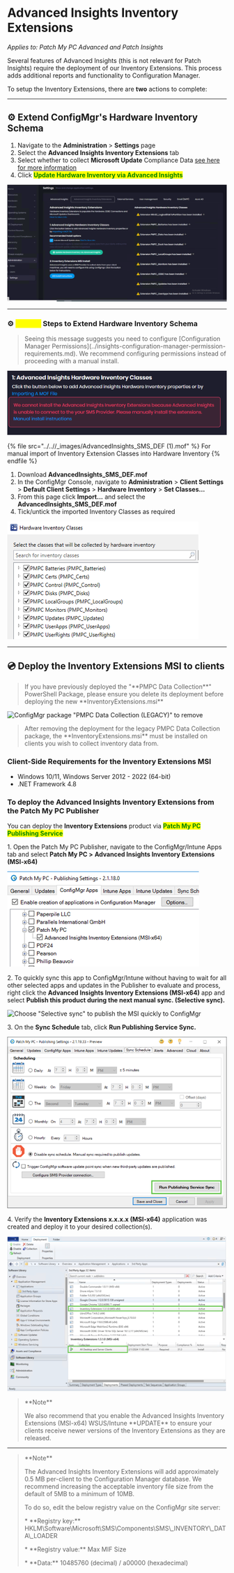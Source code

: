 # Advanced Insights Inventory Extensions

_Applies to: Patch My PC Advanced and Patch Insights_

Several features of Advanced Insights (this is not relevant for Patch Insights) require the deployment of our Inventory Extensions. This process adds additional reports and functionality to Configuration Manager.

To setup the Inventory Extensions, there are **two** actions to complete:

***

## ⚙ Extend ConfigMgr's Hardware Inventory Schema

1. Navigate to the **Administration** > **Settings** page&#x20;
2. Select the **Advanced Insights Inventory Extensions** tab
3. Select whether to collect **Microsoft Update** Compliance Data [see here for more information](../advanced-insights-and-microsoft-updates-inventory.md)
4. Click <mark style="color:green;">**Update Hardware Inventory via Advanced Insights**</mark>

![](/_images/Inventory_Extensions_Settings)

***

### ⚙ <mark style="color:yellow;">Manual</mark> Steps to Extend Hardware Inventory Schema

<blockquote class="wp-block-quote">
<p>Seeing this message suggests you need to configure [Configuration Manager Permissions](../insights-configuration-manager-permission-requirements.md). We recommend configuring permissions instead of proceeding with a manual install.</p>
</blockquote>

![](/_images/image002-(2).png "")

{% file src="../..//_images/AdvancedInsights_SMS_DEF (1).mof" %}
For manual import of Inventory Extension Classes into Hardware Inventory
{% endfile %}

1. Download **AdvancedInsights\_SMS\_DEF.mof**
2. In the ConfigMgr Console, navigate to **Administration** > **Client Settings** > **Default Client Settings** > **Hardware Inventory** > **Set Classes...**
3. From this page click **Import...** and select the **AdvancedInsights\_SMS\_DEF.mof**
4. Tick/untick the imported Inventory Classes as required

![](/_images/image-(1258).png "Inventory Classes displayed In Hardware Inventory Client Settings")

***

## 💿 Deploy the Inventory Extensions MSI to clients

<blockquote class="wp-block-quote">
<p>If you have previously deployed the "**PMPC Data Collection**" PowerShell Package, please ensure you delete its deployment before deploying the new **InventoryExtensions.msi**</p>
</blockquote>

![](/_images/image-(1325).png "ConfigMgr package \"PMPC Data Collection (LEGACY)\" to remove")

<blockquote class="wp-block-quote">
<p>After removing the deployment for the legacy PMPC Data Collection package, the **InventoryExtensions.msi** must be installed on clients you wish to collect inventory data from.</p>
</blockquote>

### Client-Side Requirements for the Inventory Extensions MSI

* Windows 10/11, Windows Server 2012 - 2022 (64-bit)
* .NET Framework 4.8

### To deploy the Advanced Insights Inventory Extensions from the Patch My PC Publisher

You can deploy the **Inventory Extensions** product via <mark style="color:green;">**Patch My PC Publishing Service**</mark>

1\. Open the Patch My PC Publisher, navigate to the ConfigMgr/Intune Apps tab and select **Patch My PC >** **Advanced Insights Inventory Extensions (MSI-x64)**

![](/_images/image-(1321).png "Advanced Insights Inventory Extensions app in the PMPC Publisher")

2\. To quickly sync this app to ConfigMgr/Intune without having to wait for all other selected apps and updates in the Publisher to evaluate and process, right click the **Advanced Insights Inventory Extensions (MSI-x64)** app and select **Publish this product during the next manual sync. (Selective sync).**

![](/_images/image-(1326).png "Choose \"Selective sync\" to publish the MSI quickly to ConfigMgr")

3\. On the **Sync Schedule** tab, click **Run Publishing Service Sync.**

![](/_images/image-(1327).png "Publisher Sync")

4\. Verify the **Inventory Extensions x.x.x.x (MSI-x64)** application was created and deploy it to your desired collection(s).

![](/_images/image-(1329).png "Inventory Extensions app created successfully")

<blockquote class="wp-block-quote">
<p>**Note**</p>
<p>We also recommend that you enable the Advanced Insights Inventory Extensions (MSI-x64) WSUS/Intune **UPDATE** to ensure your clients receive newer versions of the Inventory Extensions as they are released.</p>
</blockquote>

***

<blockquote class="wp-block-quote">
<p>**Note**</p>
<p>The Advanced Insights Inventory Extensions will add approximately 0.5 MB per-client to the Configuration Manager database. We recommend increasing the acceptable inventory file size from the default of 5MB to a minimum of 10MB.&#x20;</p>
<p>To do so, edit the below registry value on the ConfigMgr site server:</p>
<p>* **Registry key:** HKLM\Software\Microsoft\SMS\Components\SMS\_INVENTORY\_DATA\_LOADER</p>
<p>* **Registry value:** Max MIF Size&#x20;</p>
<p>* **Data:** 10485760 (decimal) / a00000 (hexadecimal)&#x20;</p>
</blockquote>